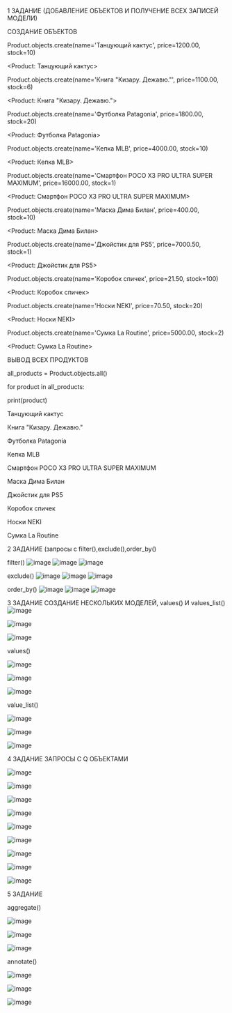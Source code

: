 1 ЗАДАНИЕ (ДОБАВЛЕНИЕ ОБЪЕКТОВ И ПОЛУЧЕНИЕ ВСЕХ ЗАПИСЕЙ МОДЕЛИ)

СОЗДАНИЕ ОБЪЕКТОВ

Product.objects.create(name='Танцующий кактус', price=1200.00, stock=10)       

<Product: Танцующий кактус>

Product.objects.create(name='Книга "Кизару. Дежавю."', price=1100.00, stock=6)   

<Product: Книга "Кизару. Дежавю.">

Product.objects.create(name='Футболка Patagonia', price=1800.00, stock=20)                             

<Product: Футболка Patagonia>

Product.objects.create(name='Кепка MLB', price=4000.00, stock=10)           

<Product: Кепка MLB>

Product.objects.create(name='Смартфон POCO X3 PRO ULTRA SUPER MAXIMUM', price=16000.00, stock=1) 

<Product: Смартфон POCO X3 PRO ULTRA SUPER MAXIMUM>

Product.objects.create(name='Маска Дима Билан', price=400.00, stock=10)    

<Product: Маска Дима Билан>

Product.objects.create(name='Джойстик для PS5', price=7000.50, stock=1)    

<Product: Джойстик для PS5>

Product.objects.create(name='Коробок спичек', price=21.50, stock=100)      

<Product: Коробок спичек>

Product.objects.create(name='Носки NEKI', price=70.50, stock=20)          

<Product: Носки NEKI>

Product.objects.create(name='Сумка La Routine', price=5000.00, stock=2)     

<Product: Сумка La Routine>

ВЫВОД ВСЕХ ПРОДУКТОВ

all_products = Product.objects.all()                                       

for product in all_products:

  print(product)

Танцующий кактус

Книга "Кизару. Дежавю."

Футболка Patagonia

Кепка MLB

Смартфон POCO X3 PRO ULTRA SUPER MAXIMUM

Маска Дима Билан

Джойстик для PS5

Коробок спичек

Носки NEKI

Сумка La Routine

2 ЗАДАНИЕ (запросы с filter(),exclude(),order_by()

filter()
![image](https://github.com/user-attachments/assets/d1d7ef17-7d92-4845-b02f-baa5af126df5)
![image](https://github.com/user-attachments/assets/feecdc14-68a8-45f5-ba84-883897f9bff9)
![image](https://github.com/user-attachments/assets/5049a2ef-ebef-400c-a7a6-9458d666878c)

exclude()
![image](https://github.com/user-attachments/assets/5677985a-80d0-4303-bf91-e3ca667995c8)
![image](https://github.com/user-attachments/assets/d6b7f460-c39b-4875-8050-fab6544ef600)
![image](https://github.com/user-attachments/assets/c9685f02-8b86-4b62-9069-61a9601a633a)

order_by()
![image](https://github.com/user-attachments/assets/f24e6d1b-a4e0-4ad3-91d7-9b1029f080c5)
![image](https://github.com/user-attachments/assets/efa301c3-1de5-44ed-946b-38bf04919452)
![image](https://github.com/user-attachments/assets/cbaff8e8-4467-43d4-bb50-7048ec911e14)

3 ЗАДАНИЕ СОЗДАНИЕ НЕСКОЛЬКИХ МОДЕЛЕЙ, values() И values_list()
![image](https://github.com/user-attachments/assets/a9f0cd71-2372-4214-ac1a-f5179eb04c01)

![image](https://github.com/user-attachments/assets/113ae6fc-e931-47fe-ad01-82cc05bb101e)

![image](https://github.com/user-attachments/assets/38c4ba3c-ae30-477d-8ff9-30dc8688a9ef)

values()

![image](https://github.com/user-attachments/assets/ed147c47-5201-45e7-bd0c-dd27d7610d2f)

![image](https://github.com/user-attachments/assets/ba9bbcbc-3bf9-4b04-8026-19966d1bd588)

![image](https://github.com/user-attachments/assets/17ed78b8-c4d5-4447-b91f-72088225635f)

value_list()

![image](https://github.com/user-attachments/assets/14f9f8cd-e696-4f09-a0f3-6db61ea1f606)


![image](https://github.com/user-attachments/assets/8e6b1631-87e2-4b79-878b-0c60150f3b4c)

![image](https://github.com/user-attachments/assets/b5d220d0-657b-463c-b21f-3d3b45b2ddfd)

4 ЗАДАНИЕ ЗАПРОСЫ С Q ОБЪЕКТАМИ

![image](https://github.com/user-attachments/assets/01ebd92e-75c5-4ca1-bd3f-e665a864618c)

![image](https://github.com/user-attachments/assets/f9fb8c2c-cc10-47c6-8ca7-cfc8df87a8c0)

![image](https://github.com/user-attachments/assets/8ff16f00-e628-464b-8ec0-50c6f0312b81)

![image](https://github.com/user-attachments/assets/5c8b808f-b88b-4385-9d9d-93faaa6386fb)

![image](https://github.com/user-attachments/assets/d3fbaebd-c16f-4ea1-bf26-bfd6b2ce2eeb)

![image](https://github.com/user-attachments/assets/c4f7df2a-e328-42ba-82ea-11b3afb4b2dc)

![image](https://github.com/user-attachments/assets/b36c09e0-82cc-4111-a87d-b79e6eb2e25e)

![image](https://github.com/user-attachments/assets/0726ba2a-9fb3-446e-8464-4cefa578f51e)

![image](https://github.com/user-attachments/assets/63d95df9-e0c2-40b1-9ef7-2a52f7322eb3)

5 ЗАДАНИЕ 

aggregate()

![image](https://github.com/user-attachments/assets/b15fa1f5-d93a-4d9d-a0fd-8f1e4967fa41)

![image](https://github.com/user-attachments/assets/c6e33c5c-ec9f-4420-8bf9-3b2b6ee3e312)

![image](https://github.com/user-attachments/assets/28d7dd3b-4112-4d49-b4e1-0f96b5abb0b2)

annotate()

![image](https://github.com/user-attachments/assets/887f6d54-884e-442d-ba3c-c4ec3f785277)

![image](https://github.com/user-attachments/assets/66a60de2-cbfc-4da4-aaad-699458ca7258)

![image](https://github.com/user-attachments/assets/484174a6-ab16-4269-bd2c-648cb8167208)
